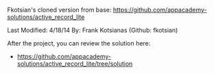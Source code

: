 Fkotsian's cloned version from base: https://github.com/appacademy-solutions/active_record_lite

Last Modified: 4/18/14
By: Frank Kotsianas (Github: fkotsian)

After the project, you can review the solution here:

* https://github.com/appacademy-solutions/active_record_lite/tree/solution
